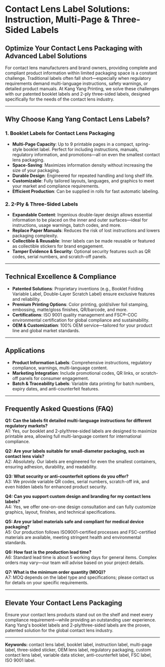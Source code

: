 # Contact Lens Label Solutions: Instruction, Multi-Page & Three-Sided Labels

## Optimize Your Contact Lens Packaging with Advanced Label Solutions

For contact lens manufacturers and brand owners, providing complete and compliant product information within limited packaging space is a constant challenge. Traditional labels often fall short—especially when regulatory requirements demand multi-language instructions, safety warnings, or detailed product manuals. At Kang Yang Printing, we solve these challenges with our patented booklet labels and 2-ply three-sided labels, designed specifically for the needs of the contact lens industry.

---

## Why Choose Kang Yang Contact Lens Labels?

### 1. Booklet Labels for Contact Lens Packaging

- **Multi-Page Capacity**: Up to 9 printable pages in a compact, spring-style booklet label. Perfect for including instructions, manuals, regulatory information, and promotions—all on even the smallest contact lens packaging.
- **Space-Saving**: Maximizes information density without increasing the size of your packaging.
- **Durable Design**: Engineered for repeated handling and long shelf life.
- **Customizable**: Fully tailored layouts, languages, and graphics to meet your market and compliance requirements.
- **Efficient Production**: Can be supplied in rolls for fast automatic labeling.

### 2. 2-Ply & Three-Sided Labels

- **Expandable Content**: Ingenious double-layer design allows essential information to be placed on the inner and outer surfaces—ideal for instructions, usage warnings, batch codes, and more.
- **Replace Paper Manuals**: Reduces the risk of lost instructions and lowers packaging complexity.
- **Collectible & Reusable**: Inner labels can be made reusable or featured as collectible stickers for brand engagement.
- **Tamper Evidence & Security**: Optional security features such as QR codes, serial numbers, and scratch-off panels.

---

## Technical Excellence & Compliance

- **Patented Solutions**: Proprietary inventions (e.g., Booklet Folding Variable Label, Double-Layer Scratch Label) ensure exclusive features and reliability.
- **Premium Printing Options**: Color printing, gold/silver foil stamping, embossing, matte/gloss finishes, QR/barcode, and more.
- **Certifications**: ISO 9001 quality management and FSC®-COC environmental certification for global compliance and sustainability.
- **OEM & Customization**: 100% OEM service—tailored for your product line and global market standards.

---

## Applications

- **Product Information Labels**: Comprehensive instructions, regulatory compliance, warnings, multi-language content.
- **Marketing Integration**: Include promotional codes, QR links, or scratch-off panels for consumer engagement.
- **Batch & Traceability Labels**: Variable data printing for batch numbers, expiry dates, and anti-counterfeit features.

---

## Frequently Asked Questions (FAQ)

**Q1: Can the labels fit detailed multi-language instructions for different regulatory markets?**  
A1: Yes, our booklet and 2-ply/three-sided labels are designed to maximize printable area, allowing full multi-language content for international compliance.

**Q2: Are your labels suitable for small-diameter packaging, such as contact lens vials?**  
A2: Absolutely. Our labels are engineered for even the smallest containers, ensuring adhesion, durability, and readability.

**Q3: What security or anti-counterfeit options do you offer?**  
A3: We provide variable QR codes, serial numbers, scratch-off ink, and even hidden labels for enhanced product security.

**Q4: Can you support custom design and branding for my contact lens labels?**  
A4: Yes, we offer one-on-one design consultation and can fully customize graphics, layout, finishes, and technical specifications.

**Q5: Are your label materials safe and compliant for medical device packaging?**  
A5: Our production follows ISO9001-certified processes and FSC-certified materials are available, meeting stringent health and environmental standards.

**Q6: How fast is the production lead time?**  
A6: Standard lead time is about 5 working days for general items. Complex orders may vary—our team will advise based on your project details.

**Q7: What is the minimum order quantity (MOQ)?**  
A7: MOQ depends on the label type and specifications; please contact us for details on your specific requirements.

---

## Elevate Your Contact Lens Packaging

Ensure your contact lens products stand out on the shelf and meet every compliance requirement—while providing an outstanding user experience. Kang Yang's booklet labels and 2-ply/three-sided labels are the proven, patented solution for the global contact lens industry.

---

**Keywords:** contact lens label, booklet label, instruction label, multi-page label, three-sided sticker, OEM lens label, regulatory packaging, custom contact lens label, variable data sticker, anti-counterfeit label, FSC label, ISO 9001 label.